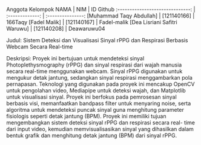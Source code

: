 Anggota Kelompok
NAMA                             | NIM             | ID Github
:------------------------------: | :-------------: | :---------------:
[Muhammad Taqy Abdullah]         | [121140166]     | 166Taqy
[Fadel Malik]                    | [121140167]     | Fadel-malik
[Dea Lisriani Safitri Waruwu]    | [121140208]     | Deawaruwu04


Judul: Sistem Deteksi dan Visualisasi Sinyal rPPG dan Respirasi Berbasis Webcam Secara Real-time

Deskripsi:
Proyek ini bertujuan untuk mendeteksi sinyal Photoplethysmography (rPPG) dan sinyal respirasi dari
wajah manusia secara real-time menggunakan webcam. Sinyal rPPG digunakan untuk mengukur detak
jantung, sedangkan sinyal respirasi menggambarkan pola pernapasan. Teknologi yang digunakan pada
proyek ini mencakup OpenCV untuk pengolahan video, Mediapipe untuk deteksi wajah, dan Matplotlib
untuk visualisasi sinyal. Proyek ini berfokus pada pemrosesan sinyal berbasis visi, memanfaatkan
bandpass filter untuk menyaring noise, serta algoritma untuk mendeteksi puncak sinyal guna menghitung
parameter fisiologis seperti detak jantung (BPM).
Proyek ini memiliki tujuan mengembangkan sistem deteksi sinyal rPPG dan respirasi secara real-
time dari input video, kemudian memvisualisasikan sinyal yang dihasilkan dalam bentuk grafik dan
menghitung detak jantung (BPM) dari sinyal rPPG.
